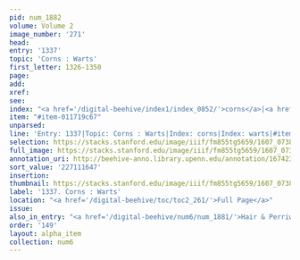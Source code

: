 ```yaml
---
pid: num_1882
volume: Volume 2
image_number: '271'
head:
entry: '1337'
topic: 'Corns : Warts'
first_letter: 1326-1350
page:
add:
xref:
see:
index: "<a href='/digital-beehive/index1/index_0852/'>corns</a>|<a href='/digital-beehive/index5/index_4481/'>warts</a>"
item: "#item-011719c67"
unparsed:
line: 'Entry: 1337|Topic: Corns : Warts|Index: corns|Index: warts|#item-011719c67'
selection: https://stacks.stanford.edu/image/iiif/fm855tg5659/1607_0738/428,1647,2813,318/full/0/default.jpg
full_image: https://stacks.stanford.edu/image/iiif/fm855tg5659/1607_0738/full/full/0/default.jpg
annotation_uri: http://beehive-anno.library.upenn.edu/annotation/1674236414268
sort_value: '227111647'
insertion:
thumbnail: https://stacks.stanford.edu/image/iiif/fm855tg5659/1607_0738/428,1647,600,180/250,/0/default.jpg
label: '1337. Corns : Warts'
location: "<a href='/digital-beehive/toc/toc2_261/'>Full Page</a>"
issue:
also_in_entry: "<a href='/digital-beehive/num6/num_1881/'>Hair & Perriwigs</a>"
order: '149'
layout: alpha_item
collection: num6
---
```

